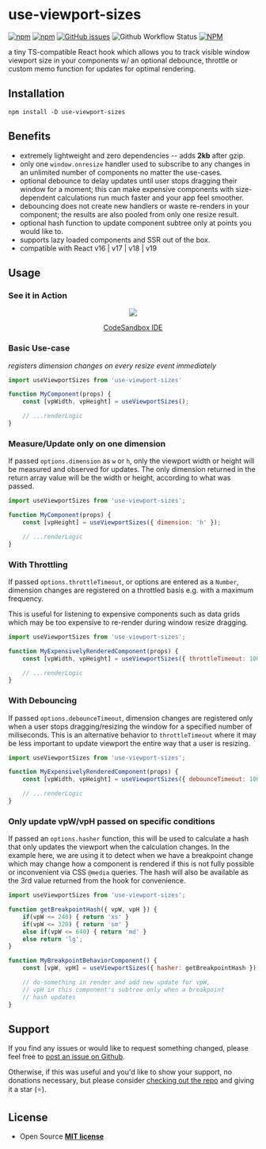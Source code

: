 # use-viewport-sizes #

[![npm](https://img.shields.io/npm/v/use-viewport-sizes.svg?color=blue)](https://www.npmjs.com/package/use-viewport-sizes) [![npm](https://img.shields.io/npm/dw/use-viewport-sizes.svg?color=red)]() [![GitHub issues](https://img.shields.io/github/issues-raw/rob2d/use-viewport-sizes.svg)](https://github.com/rob2d/use-viewport-sizes/issues) 
![Github Workflow Status](https://github.com/rob2d/use-viewport-sizes/actions/workflows/node.js.yml/badge.svg)
[![NPM](https://img.shields.io/npm/l/use-viewport-sizes.svg)](https://github.com/rob2d/use-viewport-sizes/blob/master/LICENSE)

a tiny TS-compatible React hook which allows you to track visible window viewport size in your components w/ an optional debounce, throttle or custom memo function for updates for optimal rendering.

## Installation ##

```
npm install -D use-viewport-sizes
```

## Benefits ##
- extremely lightweight and zero dependencies -- adds **2kb** after gzip.
- only one `window.onresize` handler used to subscribe to any changes in an unlimited number of components no matter the use-cases.
- optional debounce to delay updates until user stops dragging their window for a moment; this can make expensive components with size-dependent calculations run much faster and your app feel smoother.
- debouncing does not create new handlers or waste re-renders in your component; the results are also pooled from only one resize result.
- optional hash function to update component subtree only at points you would like to.
- supports lazy loaded components and SSR out of the box.
- compatible with React v16 | v17 | v18 | v19


## Usage ##

### **See it in Action** ###

<center>
<img src="./doc/use-viewport-sizes.gif" />

[CodeSandbox IDE](https://codesandbox.io/s/react-hooks-viewport-sizes-demo-forked-i8urr)

</center>

### **Basic Use-case**
*registers dimension changes on every resize event immediately*

```js
import useViewportSizes from 'use-viewport-sizes'

function MyComponent(props) {
    const [vpWidth, vpHeight] = useViewportSizes();

    // ...renderLogic
}
```

### **Measure/Update only on one dimension**

If passed `options.dimension` as `w` or `h`, only the viewport width or height will be
measured and observed for updates.
The only dimension returned in the return array value will be the width or height, according
to what was passed.

```js
import useViewportSizes from 'use-viewport-sizes';

function MyComponent(props) {
    const [vpHeight] = useViewportSizes({ dimension: 'h' });

    // ...renderLogic
}
```

### **With Throttling**

If passed `options.throttleTimeout`, or options are entered as a `Number`, dimension changes
are registered on a throttled basis e.g. with a maximum frequency.

This is useful for listening to expensive components such as data grids which may be too
expensive to re-render during window resize dragging.

```js
import useViewportSizes from 'use-viewport-sizes';

function MyExpensivelyRenderedComponent(props) {
    const [vpWidth, vpHeight] = useViewportSizes({ throttleTimeout: 1000 }); // 1s throttle

    // ...renderLogic
}
```

### **With Debouncing**

If passed `options.debounceTimeout`, dimension changes are registered only when a user stops dragging/resizing the window for a specified number of miliseconds. This is an alternative behavior to `throttleTimeout` where it may be less
important to update viewport the entire way that a user is resizing.

```js
import useViewportSizes from 'use-viewport-sizes';

function MyExpensivelyRenderedComponent(props) {
    const [vpWidth, vpHeight] = useViewportSizes({ debounceTimeout: 1000 }); // 1s debounce

    // ...renderLogic
}
```

### **Only update vpW/vpH passed on specific conditions**
If passed an `options.hasher` function, this will be used to calculate a hash that only updates the viewport when the calculation changes. In the example here, we are using it to detect when we have a breakpoint change which may change how a component is rendered if this is not fully possible or inconvenient via CSS `@media` queries. The hash will also be available as the 3rd value returned from the hook for convenience.

```js
import useViewportSizes from 'use-viewport-sizes';

function getBreakpointHash({ vpW, vpH }) {
    if(vpW <= 240) { return 'xs' }
    if(vpW <= 320) { return 'sm' }
    else if(vpW <= 640) { return 'md' }
    else return 'lg';
}

function MyBreakpointBehaviorComponent() {
    const [vpW, vpH] = useViewportSizes({ hasher: getBreakpointHash });

    // do-something in render and add new update for vpW, 
    // vpH in this component's subtree only when a breakpoint
    // hash updates
}
```

## Support
If you find any issues or would like to request something changed, please feel free to [post an issue on Github](https://github.com/rob2d/use-viewport-sizes/issues/new).

Otherwise, if this was useful and you'd like to show your support, no donations necessary, but please consider [checking out the repo](https://github.com/rob2d/use-viewport-sizes) and giving it a star (⭐).

## License ##

- Open Source **[MIT license](http://opensource.org/licenses/mit-license.php)**
